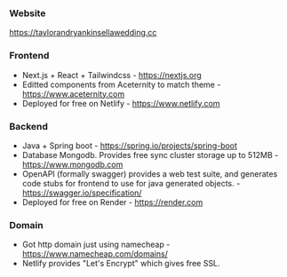 ### Website

https://taylorandryankinsellawedding.cc

### Frontend

- Next.js + React + Tailwindcss - https://nextjs.org
- Editted components from Aceternity to match theme - https://www.aceternity.com
- Deployed for free on Netlify - https://www.netlify.com

### Backend

- Java + Spring boot - https://spring.io/projects/spring-boot
- Database Mongodb. Provides free sync cluster storage up to 512MB - https://www.mongodb.com
- OpenAPI (formally swagger) provides a web test suite, and generates code stubs for frontend to use for java generated objects. - https://swagger.io/specification/
- Deployed for free on Render - https://render.com

### Domain

- Got http domain just using namecheap - https://www.namecheap.com/domains/
- Netlify provides "Let's Encrypt" which gives free SSL.